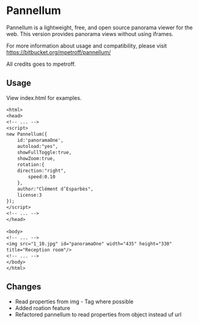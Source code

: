 Pannellum
=========

Pannellum is a lightweight, free, and open source panorama viewer for the web. This version provides panorama views without
using iframes.

For more information about usage and compatibility, please visit https://bitbucket.org/mpetroff/pannellum/

All credits goes to mpetroff.

Usage
-----

View index.html for examples.

    <html>
    <head>
    <!-- ... -->
    <script>
    new Pannellum({
        id:'panoramaOne',
        autoload:"yes",
        showFullToggle:true,
        showZoom:true,
        rotation:{
        direction:"right",
            speed:0.10
        },
        author:"Clément d’Esparbès",
        license:3
    });
    </script>
    <!-- ... -->
    </head>

    <body>
    <!-- ... -->
    <img src="1_10.jpg" id="panoramaOne" width="435" height="330" title="Reception room"/>
    <!-- ... -->
    </body>
    </html>

Changes
-------
* Read properties from img - Tag where possible
* Added roation feature
* Refactored pannellum to read properties from object instead uf url
